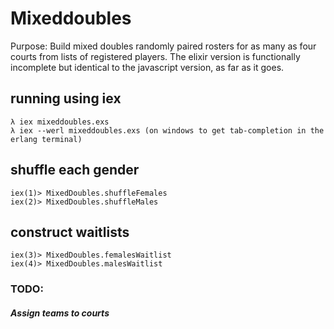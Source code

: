 # Mixeddoubles

Purpose: Build mixed doubles randomly paired rosters for as many as four courts from lists of registered players.
The elixir version is functionally incomplete but identical to the javascript version, as far as it goes.

## running using iex

    λ iex mixeddoubles.exs
    λ iex --werl mixeddoubles.exs (on windows to get tab-completion in the erlang terminal)

## shuffle each gender

    iex(1)> MixedDoubles.shuffleFemales
    iex(2)> MixedDoubles.shuffleMales

## construct waitlists

    iex(3)> MixedDoubles.femalesWaitlist
    iex(4)> MixedDoubles.malesWaitlist

### TODO:

  ##### Assign teams to courts
